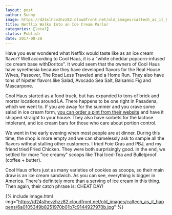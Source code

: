 ```yaml
---
layout: post
author: Sunny
image: https://d24slhcvzhzz82.cloudfront.net/old_images/caltech_as_it_happens/6a0105349b8251970b01bb09b78240970d.jpg
title: Netflix Walks Into an Ice Cream Parlor
categories: [local]
status: Publish
date: 2017-08-28
---
```





Have you ever wondered what Netflix would taste like as an ice cream flavor? Well according to Cool Haus, it is a "white cheddar popcorn-infused ice cream base withDoritos". It would seem that the owners of Cool Haus have synethesia because they have developed flavors for the Real House Wives, Passover, The Road Less Traveled and a Home Run. They also have tons of hipster flavors like Salad, Avocado Sea Salt, Balsamic Fig and Mascarpone.




Cool Haus started as a food truck, but has expanded to tons of brick and mortar locations around LA. There happens to be one right in Pasadena, which we went to. If you are away for the summer and you crave some salad in ice cream form, <a href="https://cool.haus/">you can order a pint from their website</a> and have it shipped straight to your house. They also have sorbets for the lactose intolerant, and ice cream bars for those who care about portion control.


We went in the early evening when most people are at dinner. During this time, the shop is more empty and we can shamelessly ask to sample all the flavors without stalling other customers. I tried Foie Gras and PBJ, and my friend tried Fried Chicken. They were both surprisingly good. In the end, we settled for more "ice creamy" scoops like Thai Iced-Tea and Bulletproof (coffee + butter).


Cool Haus offers just as many varieties of cookies as scoops, so their main draw is an ice cream sandwich. As you can see, everything is bigger in America. There's definitely more than a serving of ice cream in this thing. Then again, their catch phrase is: CHEAT DAY!



{% include image.html img="https://d24slhcvzhzz82.cloudfront.net/old_images/caltech_as_it_happens/6a0105349b8251970b01b7c9144927970b.jpg" %}

